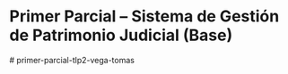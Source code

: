 # Primer Parcial – Sistema de Gestión de Patrimonio Judicial (Base)
#   p r i m e r - p a r c i a l - t l p 2 - v e g a - t o m a s  
 